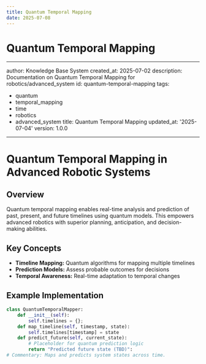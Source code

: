 ```yaml
---
title: Quantum Temporal Mapping
date: 2025-07-08
---
```


# Quantum Temporal Mapping

---
author: Knowledge Base System
created_at: 2025-07-02
description: Documentation on Quantum Temporal Mapping for robotics/advanced_system
id: quantum-temporal-mapping
tags:
- quantum
- temporal_mapping
- time
- robotics
- advanced_system
title: Quantum Temporal Mapping
updated_at: '2025-07-04'
version: 1.0.0
---

# Quantum Temporal Mapping in Advanced Robotic Systems

## Overview

Quantum temporal mapping enables real-time analysis and prediction of past, present, and future timelines using quantum models. This empowers advanced robotics with superior planning, anticipation, and decision-making abilities.

## Key Concepts
- **Timeline Mapping:** Quantum algorithms for mapping multiple timelines
- **Prediction Models:** Assess probable outcomes for decisions
- **Temporal Awareness:** Real-time adaptation to temporal changes

## Example Implementation

```python
class QuantumTemporalMapper:
    def __init__(self):
        self.timelines = {};
    def map_timeline(self, timestamp, state):
        self.timelines[timestamp] = state
    def predict_future(self, current_state):
        # Placeholder for quantum prediction logic
        return "Predicted future state (TBD)":
# Commentary: Maps and predicts system states across time.
```